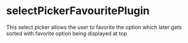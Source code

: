 # selectPickerFavouritePlugin
This select picker allows the user to favorite the option which later gets sorted with favorite option being displayed at top
